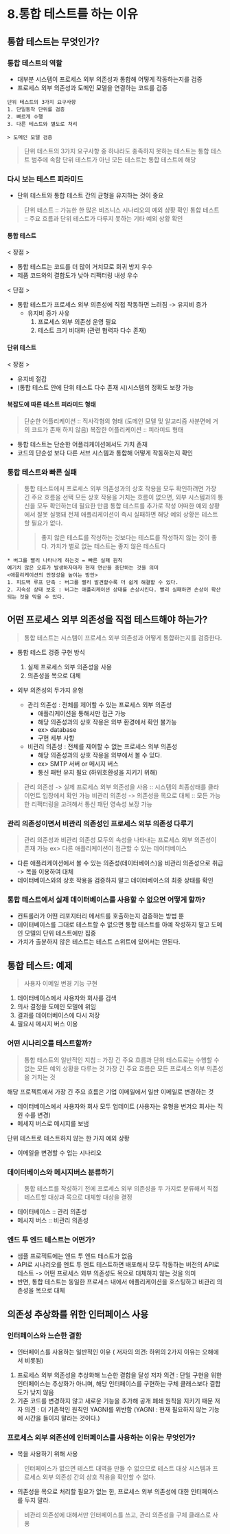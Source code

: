 # 8.통합 테스트를 하는 이유

## 통합 테스트는 무엇인가?
### 통합 테스트의 역할
* 대부분 시스템이 프로세스 외부 의존성과 통합해 어떻게 작동하는지를 검증
* 프로세스 외부 의존성과 도메인 모델을 연결하는 코드를 검증
~~~
단위 테스트의 3가지 요구사항
1. 단일동작 단위를 검증
2. 빠르게 수행
3. 다른 테스트와 별도로 처리

> 도메인 모델 검증
~~~

> 단위 테스트의 3가지 요구사항 중 하나라도 충족하지 못하는 테스트는 통합 테스트 범주에 속함
> 단위 테스트가 아닌 모든 테스트는 통합 테스트에 해당
### 다시 보는 테스트 피라미드
* 단위 테스트와 통합 테스트 간의 균형을 유지하는 것이 중요
> 단위 테스트 :: 가능한 한 많은 비즈니스 시나리오의 예외 상황 확인
> 통합 테스트 :: 주요 흐름과 단위 테스트가 다루지 못하는 기타 예외 상황 확인

#### 통합 테스트
< 장점 >
* 통합 테스트는 코드를 더 많이 거치므로 회귀 방지 우수
* 제품 코드와의 결합도가 낮아 리팩터링 내성 우수

< 단점 >
* 통합 테스트가 프로세스 외부 의존성에 직접 작동하면 느려짐 -> 유지비 증가
  * 유지비 증가 사유
    1. 프로세스 외부 의존성 운영 필요
    2. 테스트 크기 비대화 (관련 협력자 다수 존재)
#### 단위 테스트
< 장점 >
* 유지비 절감
* (통합 테스트 안에 단위 테스트 다수 존재 시)시스템의 정확도 보장 가능

#### 복잡도에 따른 테스트 피라미드 형태
> 단순한 어플리케이션 :: 직사각형의 형태 (도메인 모델 및 알고리즘 사분면에 거의 코드가 존재 하지 않음)
> 복잡한 어플리케이션 :: 피라미드 형태
* 통합 테스트는 단순한 어플리케이션에서도 가치 존재
* 코드의 단순성 보다 다른 서브 시스템과 통합해 어떻게 작동하는지 확인

### 통합 테스트와 빠른 실패
> 통합 테스트에서 프로세스 외부 의존성과의 상호 작용을 모두 확인하려면 가장 긴 주요 흐름을 선택
> 모든 상호 작용을 거치는 흐름이 없으면, 외부 시스템과의 통신을 모두 확인하는데 필요한 만큼 통합 테스트를 추가로 작성
> 어떠한 예외 상황에서 잘못 실행돼 전체 애플리케이션이 즉시 실패하면 해당 예외 상황은 테스트할 필요가 없다.
> > 좋지 않은 테스트를 작성하는 것보다는 테스트를 작성하지 않는 것이 좋다. 가치가 별로 없는 테스트는 좋지 않은 테스트다

~~~
* 버그를 빨리 나타나게 하는것 = 빠른 실패 원칙
예기치 않은 오류가 발생하자마자 현재 연산을 중단하는 것을 의미
<애플리케이션의 안정성을 높이는 방안>
1. 피드백 루프 단축 : 버그를 빨리 발견할수록 더 쉽게 해결할 수 있다.
2. 지속성 상태 보호 : 버그는 애플리케이션 상태를 손상시킨다. 빨리 실패하면 손상이 확산되는 것을 막을 수 있다.
~~~

## 어떤 프로세스 외부 의존성을 직접 테스트해야 하는가?
> 통합 테스트는 시스템이 프로세스 외부 의존성과 어떻게 통합하는지를 검증한다.

* 통합 테스트 겅증 구현 방식
  1. 실제 프로세스 외부 의존성을 사용
  2. 의존성을 목으로 대체

* 외부 의존성의 두가지 유형
  * 관리 의존성 : 전체를 제어할 수 있는 프로세스 외부 의존성
    * 애플리케이션을 통해서만 접근 가능
    * 해당 의존성과의 상호 작용은 외부 환경에서 확인 불가능
    * ex> database
    * 구현 세부 사항
  * 비관리 의존성 : 전체를 제어할 수 없는 프로세스 외부 의존성
    * 해당 의존성과의 상호 작용을 외부에서 볼 수 있다.
    * ex> SMTP 서버 or 메시지 버스
    * 통신 패턴 유지 필요 (하위호환성을 지키기 위해)
  
> 관리 의존성 -> 실제 프로세스 외부 의존성을 사용 :: 시스템의 최종상태를 클라이언트 입장에서 확인 가능
> 비관리 의존성 -> 의존성을 목으로 대체 :: 모든 가능한 리팩터링을 고려해서 통신 패턴 영속성 보장 가능

### 관리 의존성이면서 비관리 의존성인 프로세스 외부 의존성 다루기
> 관리 의존성과 비관리 의존성 모두의 속성을 나타내는 프로세스 외부 의존성이 존재 가능
> ex> 다른 애플리케이션이 접근할 수 있는 데이터베이스
* 다른 애플리케이션에서 볼 수 있는 의존성(데이터베이스)을 비관리 의존성으로 취급 -> 목을 이용하여 대체
* 데이터베이스와의 상호 작용을 검증하지 말고 데이터베이스의 최종 상태를 확인

### 통합 테스트에서 실제 데이터베이스를 사용할 수 없으면 어떻게 할까?
* 컨트롤러가 어떤 리포지터리 메서드를 호출하는지 검증하는 방법 뿐
* 데이터베이스를 그대로 테스트할 수 없으면 통합 테스트를 아예 작성하지 말고 도메인 모델의 단위 테스트에만 집중
* 가치가 출분하지 않은 테스트는 테스트 스위트에 있어서는 안된다.

## 통합 테스트: 예제
> 사용자 이메일 변경 기능 구현
1. 데이터베이스에서 사용자와 회사를 검색
2. 의사 결정을 도메인 모델에 위임
3. 결과를 데이터베이스에 다시 저장
4. 필요시 메시지 버스 이용

### 어떤 시나리오를 테스트할까?
> 통함 테스트의 일반적인 지침 :: 가장 긴 주요 흐름과 단위 테스트로는 수행할 수 없는 모든 예외 상황을 다루는 것
> 가장 긴 주요 흐름은 모든 프로세스 외부 의존성을 거치는 것

해당 프로젝트에서 가장 긴 주요 흐름은 기업 이메일에서 일반 이메일로 변경하는 것
- 데이터베이스에서 사용자와 회사 모두 업데이트 (사용자는 유형을 변겨으 회사는 직원 수를 변경)
- 메세지 버스로 메시지를 보냄

단위 테스트로 테스트하지 않는 한 가지 예외 상황
- 이메일을 변경할 수 업는 시나리오

### 데이터베이스와 메시지버스 분류하기
> 통합 테스트를 작성하기 전에 프로세스 외부 의존성을 두 가지로 분류해서 직접 테스트할 대상과 목으로 대체할 대상을 결정
- 데이터베이스 :: 관리 의존성
- 메시지 버스 :: 비관리 의존성

### 엔드 투 엔드 테스트는 어떤가?
- 샘플 프로젝트에는 엔드 투 엔드 테스트가 없음
- API로 시나리오를 엔트 투 엔트 테스트하면 배포해서 모두 작동하는 버전의 API로 테스트 -> 어떤 프로세스 외부 의존성도 목으로 대체하지 않는 것을 의미
- 반면, 통합 테스트는 동일한 프로세스 내에서 애플리케이션을 호스팅하고 비관리 의존성을 목으로 대체

## 의존성 추상화를 위한 인터페이스 사용
### 인터페이스와 느슨한 결함
* 인터페이스를 사용하는 일반적인 이유 ( 저자의 의견: 하위의 2가지 이유는 오해에서 비롯됨)
1. 프로세스 외부 의존성을 추상화해 느슨한 결합을 달성
   저자 의견 : 단일 구현을 위한 인터페이스는 추상화가 아니며, 해당 인터페이스를 구현하는 구체 클래스보다 결합도가 낮지 않음
2. 기존 코드를 변경하지 않고 새로운 기능을 추가해 공개 폐쇄 원칙을 지키기 때문
   저자 의견 : 더 기존적인 원칙인 YAGNI를 위반함 (YAGNI : 현재 필요하지 않는 기능에 시간을 들이지 말라는 것이다.)
    
### 프로세스 외부 의존선에 인터페이스를 사용하는 이유는 무엇인가?
* 목을 사용하기 위해 사용
> 인터페이스가 없으면 테스트 대역을 만들 수 없으므로 테스트 대상 시스템과 프로세스 외부 의존성 간의 상호 작용을 확인할 수 없다.
* 의존성을 목으로 처리할 필요가 없는 한, 프로세스 외부 의존성에 대한 인터페이스를 두지 말라.
> 비관리 의존성에 대해서만 인터페이스를 쓰고, 관리 의존성을 구체 클래스로 사용
